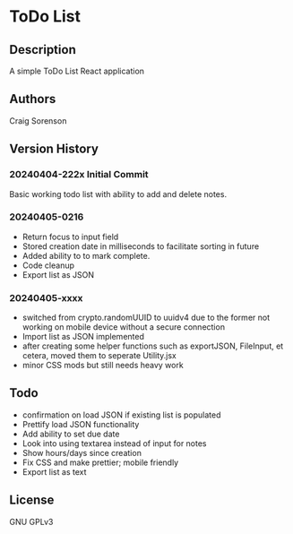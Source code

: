 # ToDo List

## Description
A simple ToDo List React application

## Authors
Craig Sorenson

## Version History
### 20240404-222x Initial Commit
Basic working todo list with ability to add and delete notes.

### 20240405-0216
* Return focus to input field
* Stored creation date in milliseconds to facilitate sorting in future
* Added ability to to mark complete.
* Code cleanup
* Export list as JSON

### 20240405-xxxx
* switched from crypto.randomUUID to uuidv4 due to the former not working on mobile device without a secure connection
* Import list as JSON implemented
* after creating some helper functions such as exportJSON, FileInput, et cetera, moved them to seperate Utility.jsx
* minor CSS mods but still needs heavy work

## Todo
* confirmation on load JSON if existing list is populated
* Prettify load JSON functionality
* Add ability to set due date
* Look into using textarea instead of input for notes
* Show hours/days since creation
* Fix CSS and make prettier; mobile friendly
* Export list as text

## License
GNU GPLv3